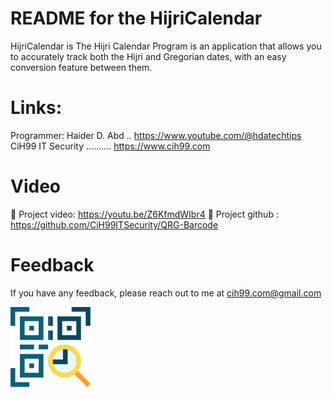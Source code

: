 README for the HijriCalendar
===========================
HijriCalendar is The Hijri Calendar Program is an application that allows you to accurately track both the Hijri and Gregorian dates, with an easy conversion feature between them.

Links:
======
Programmer: Haider D. Abd .. https://www.youtube.com/@hdatechtips
CiH99 IT Security .......... https://www.cih99.com

Video
=========
🔗 Project video: https://youtu.be/Z6KfmdWIbr4
🔗 Project github : https://github.com/CiH99ITSecurity/QRG-Barcode

Feedback
==========
If you have any feedback, please reach out to me at cih99.com@gmail.com

![Logo](https://raw.githubusercontent.com/CiH99ITSecurity/QRG-Barcode/refs/heads/main/QRGBarcode.png)
